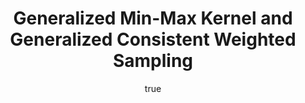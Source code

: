 ---
arxiv: 1605.05721
author:
- family: Li
  given: Ping
layout: refuses
section: pre
title: Generalized Min-Max Kernel and Generalized Consistent Weighted Sampling
---
